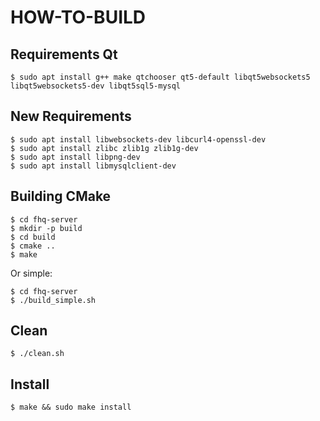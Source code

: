 # HOW-TO-BUILD

## Requirements Qt

```
$ sudo apt install g++ make qtchooser qt5-default libqt5websockets5 libqt5websockets5-dev libqt5sql5-mysql
```

## New Requirements

```
$ sudo apt install libwebsockets-dev libcurl4-openssl-dev
$ sudo apt install zlibc zlib1g zlib1g-dev
$ sudo apt install libpng-dev
$ sudo apt install libmysqlclient-dev
```

## Building CMake

```
$ cd fhq-server
$ mkdir -p build
$ cd build
$ cmake ..
$ make
```

Or simple:

```
$ cd fhq-server
$ ./build_simple.sh
```

## Clean

```
$ ./clean.sh
```

## Install 
```
$ make && sudo make install
```
